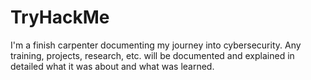 # TryHackMe
I'm a finish carpenter documenting my journey into cybersecurity. Any training, projects, research, etc. will be documented and explained in detailed what it was about and what was learned.
